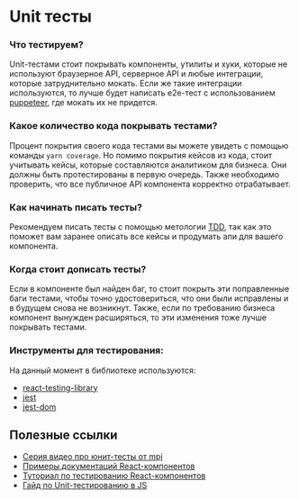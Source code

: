 # Unit тесты

### Что тестируем?

Unit-тестами стоит покрывать компоненты, утилиты и хуки, которые не используют браузерное API, серверное API и любые интеграции, которые затруднительно мокать.
Если же такие интеграции используются, то лучше будет написать e2e-тест с использованием [puppeteer](https://pptr.dev/), где мокать их не придется.
### Какое количество кода покрывать тестами?

Процент покрытия своего кода тестами вы можете увидеть с помощью команды `yarn coverage`. Но помимо покрытия кейсов из кода, стоит учитывать кейсы, которые составляются аналитиком для бизнеса. Они должны быть протестированы в первую очередь. Также необходимо проверить, что все публичное API компонента корректно отрабатывает.

### Как начинать писать тесты?

Рекомендуем писать тесты с помощью метологии [TDD](https://medium.com/@lucyhackwrench/%D1%87%D1%82%D0%BE-%D1%82%D0%B0%D0%BA%D0%BE%D0%B5-tdd-%D0%B8-bdd-%D0%BD%D0%B0-%D0%BF%D0%B0%D0%BB%D1%8C%D1%86%D0%B0%D1%85-%D0%B8-%D1%87%D1%82%D0%BE-%D0%B4%D0%BE%D0%BB%D0%B6%D0%B5%D0%BD-%D0%B7%D0%BD%D0%B0%D1%82%D1%8C-%D0%BE-%D0%BD%D0%B8%D1%85-%D1%84%D1%80%D0%BE%D0%BD%D1%82%D0%B5%D0%BD%D0%B4%D0%B5%D1%80-701a10e06bb9), так как это поможет вам заранее описать все кейсы и продумать апи для вашего компонента.

### Когда стоит дописать тесты?

Если в компоненте был найден баг, то стоит покрыть эти поправленные баги тестами, чтобы точно удостовериться, что они были исправлены и в будущем снова не возникнут.
Также, если по требованию бизнеса компонент вынужден расширяться, то эти изменения тоже лучше покрывать тестами.

### Инструменты для тестирования:

На данный момент в библиотеке используются:

- [react-testing-library](https://github.com/testing-library/react-testing-library)
- [jest](https://jestjs.io/)
- [jest-dom](https://github.com/testing-library/jest-dom)

## Полезные ссылки

- [Серия видео про юнит-тесты от mpj](https://www.youtube.com/playlist?list=PL0zVEGEvSaeF_zoW9o66wa_UCNE3a7BEr)
- [Примеры документаций React-компонентов](https://react-testing-examples.com)
- [Туториал по тестированию React-компонентов](https://blog.bitsrc.io/testing-react-applications-with-react-testing-library-da66aaef740a)
- [Гайд по Unit-тестированию в JS](https://github.com/mawrkus/js-unit-testing-guide)
